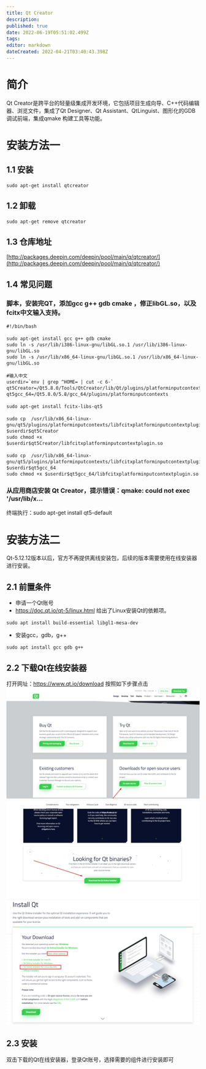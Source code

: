 ```yaml
---
title: Qt Creator
description: 
published: true
date: 2022-06-19T05:51:02.499Z
tags: 
editor: markdown
dateCreated: 2022-04-21T03:40:43.398Z
---
```


# 简介

Qt Creator是跨平台的轻量级集成开发环境，它包括项目生成向导、C++代码编辑器、浏览文件，集成了Qt Designer、Qt Assistant、QtLinguist、图形化的GDB 调试前端，集成qmake 构建工具等功能。

# 安装方法一
## 1.1 安装

`sudo apt-get install qtcreator`

## 1.2 卸载

`sudo apt-get remove qtcreator`

## 1.3 仓库地址

[http://packages.deepin.com/deepin/pool/main/q/qtcreator/](http://packages.deepin.com/deepin/pool/main/q/qtcreator/)


## 1.4 常见问题

### 脚本，安装完QT，添加gcc g++ gdb cmake ，修正libGL.so，以及fcitx中文输入支持。
    #!/bin/bash

    sudo apt-get install gcc g++ gdb cmake
    sudo ln -s /usr/lib/i386-linux-gnu/libGL.so.1 /usr/lib/i386-linux-gnu/libGL.so
    sudo ln -s /usr/lib/x86_64-linux-gnu/libGL.so.1 /usr/lib/x86_64-linux-gnu/libGL.so

    #输入中文
    userdir=`env | grep ^HOME= | cut -c 6-`
    qt5Creator=/Qt5.8.0/Tools/QtCreator/lib/Qt/plugins/platforminputcontexts
    qt5gcc_64=/Qt5.8.0/5.8/gcc_64/plugins/platforminputcontexts

    sudo apt-get install fcitx-libs-qt5

    sudo cp  /usr/lib/x86_64-linux-gnu/qt5/plugins/platforminputcontexts/libfcitxplatforminputcontextplugin.so $userdir$qt5Creator
    sudo chmod +x $userdir$qt5Creator/libfcitxplatforminputcontextplugin.so

    sudo cp  /usr/lib/x86_64-linux-gnu/qt5/plugins/platforminputcontexts/libfcitxplatforminputcontextplugin.so $userdir$qt5gcc_64
    sudo chmod +x $userdir$qt5gcc_64/libfcitxplatforminputcontextplugin.so

### 从应用商店安装 Qt Creator，提示错误：qmake: could not exec '/usr/lib/x...
终端执行：sudo apt-get install qt5-default



# 安装方法二
Qt-5.12.12版本以后，官方不再提供离线安装包，后续的版本需要使用在线安装器进行安装。

## 2.1 前置条件
- 申请一个Qt账号
- https://doc.qt.io/qt-5/linux.html 给出了Linux安装Qt的依赖项。
```shell
sudo apt install build-essential libgl1-mesa-dev
```
- 安装gcc，gdb，g++
```shell
sudo apt install gcc gdb g++
```


## 2.2 下载Qt在线安装器

打开网址：https://www.qt.io/download
按照如下步骤点击
![qt6-001.png](/图片存储/qt6-001.png)
![qt6-002.png](/图片存储/qt6-002.png)
![qt6-003.png](/图片存储/qt6-003.png)

## 2.3 安装
双击下载的Qt在线安装器，登录Qt账号，选择需要的组件进行安装即可
